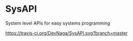 # SysAPI
System level APIs for easy systems programming

https://travis-ci.org/DevNaga/SysAPI.svg?branch=master

